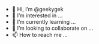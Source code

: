 - 👋 Hi, I’m @geekygek
- 👀 I’m interested in ...
- 🌱 I’m currently learning ...
- 💞️ I’m looking to collaborate on ...
- 📫 How to reach me ...

<!---
geekygek/geekygek is a ✨ special ✨ repository because its `README.md` (this file) appears on your GitHub profile.
You can click the Preview link to take a look at your changes.
--->
